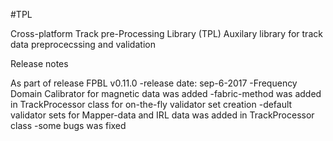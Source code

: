 #TPL

Cross-platform Track pre-Processing Library (TPL)
Auxilary library for track data preprocecssing and validation

Release notes

As part of release FPBL v0.11.0
-release date: sep-6-2017
-Frequency Domain Calibrator for magnetic data was added
-fabric-method was added in TrackProcessor class for on-the-fly validator set creation
-default validator sets for Mapper-data and IRL data was added in TrackProcessor class
-some bugs was fixed
